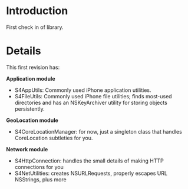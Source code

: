 # Introduction #

First check in of library.


# Details #

This first revision has:

**Application module**

  * S4AppUtils: Commonly used iPhone application utilities.
  * S4FileUtils: Commonly used iPhone file utilities; finds most-used directories and has an NSKeyArchiver utility for storing objects persistently.

**GeoLocation module**

  * S4CoreLocationManager: for now, just a singleton class that handles CoreLocation subtleties for you.

**Network module**

  * S4HttpConnection: handles the small details of making HTTP connections for you
  * S4NetUtilities: creates NSURLRequests, properly escapes URL NSStrings, plus more